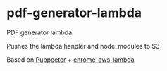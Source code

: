 # pdf-generator-lambda
PDF generator lambda

Pushes the lambda handler and node_modules to S3

Based on [Puppeeter](https://github.com/puppeteer/puppeteer) + [chrome-aws-lambda](https://github.com/alixaxel/chrome-aws-lambda)
